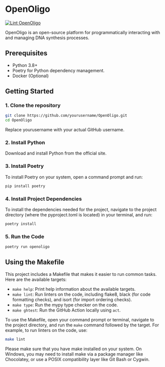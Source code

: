 # OpenOligo

[![Lint OpenOligo](https://github.com/TechnocultureResearch/OpenOligo/actions/workflows/lint.yaml/badge.svg)](https://github.com/TechnocultureResearch/OpenOligo/actions/workflows/lint.yaml)

OpenOligo is an open-source platform for programmatically interacting with and managing DNA synthesis processes.

## Prerequisites

- Python 3.8+
- Poetry for Python dependency management.
- Docker (Optional)

## Getting Started

### 1. Clone the repository

```bash
git clone https://github.com/yourusername/OpenOligo.git
cd OpenOligo
```

Replace yourusername with your actual GitHub username.

### 2. Install Python
Download and install Python from the official site.

### 3. Install Poetry
To install Poetry on your system, open a command prompt and run:

```bash
pip install poetry
```

### 4. Install Project Dependencies
To install the dependencies needed for the project, navigate to the project directory (where the pyproject.toml is located) in your terminal, and run:

```bash
poetry install
```

### 5. Run the Code

```bash
poetry run openoligo
```

## Using the Makefile

This project includes a Makefile that makes it easier to run common tasks. Here are the available targets:

- `make help`: Print help information about the available targets.
- `make lint`: Run linters on the code, including flake8, black (for code formatting checks), and isort (for import ordering checks).
- `make type`: Run the mypy type checker on the code.
- `make ghtest`: Run the GitHub Action locally using `act`. 

To use the Makefile, open your command prompt or terminal, navigate to the project directory, and run the `make` command followed by the target. For example, to run linters on the code, use:

```bash
make lint
```

Please make sure that you have make installed on your system. On Windows, you may need to install make via a package manager like Chocolatey, or use a POSIX compatibility layer like Git Bash or Cygwin.

